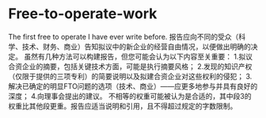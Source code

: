 # Free-to-operate-work
The first free to operate I have ever write before.
报告应向不同的受众（科学、技术、财务、商业）告知拟议中的新企业的经营自由情况，以便做出明确的决定。
虽然有几种方法可以构建报告，但您可能会认为以下内容至关重要：
1.拟议合资企业的摘要，包括关键技术方面，可能是执行摘要风格；
2.发现的知识产权（仅限于提供的三项专利）的简要说明以及拟建合资企业对这些权利的侵犯；
3.解决已确定的明显FTO问题的选项（技术、商业）——应更多地参与并具有良好的深度；
4.向理事会提出的建议。
不相等的权重可能被认为是合适的，其中段3的权重比其他段更重。报告应适当说明和引用，且不得超过规定的字数限制。
